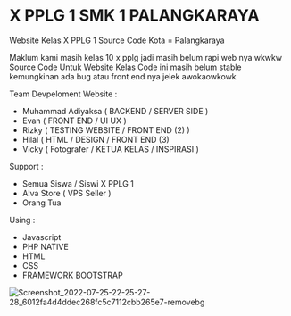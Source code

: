 # X PPLG 1 SMK 1 PALANGKARAYA

Website Kelas X PPLG 1 Source Code 
Kota = Palangkaraya

Maklum kami masih kelas 10 x pplg jadi masih belum rapi web nya wkwkw
Source Code Untuk Website Kelas 
Code ini masih belum stable kemungkinan ada bug atau front end nya jelek awokaowkowk

Team Devpeloment Website : 
- Muhammad Adiyaksa ( BACKEND / SERVER SIDE )
- Evan ( FRONT END / UI UX )
- Rizky ( TESTING WEBSITE / FRONT END (2) )
- Hilal (  HTML / DESIGN / FRONT END (3)
- Vicky ( Fotografer / KETUA KELAS / INSPIRASI )

Support :
- Semua Siswa / Siswi X PPLG 1
- Alva Store ( VPS Seller )
- Orang Tua 

Using :
- Javascript
- PHP NATIVE
- HTML 
- CSS
- FRAMEWORK BOOTSTRAP


![Screenshot_2022-07-25-22-25-27-28_6012fa4d4ddec268fc5c7112cbb265e7-removebg](https://user-images.githubusercontent.com/110284922/181905371-dc21d0a5-f364-4db6-88a3-94a833762d03.png)

